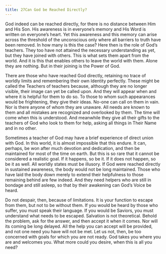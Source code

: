 ```yaml
---
title: 27Can God be Reached Directly?
---
```


God indeed can be reached directly, for there is no distance between Him
and His Son. His awareness is in everyone’s memory and His Word is
written on everyone’s heart. Yet this awareness and this memory can
arise across the threshold of the unconscious only where all barriers to
truth have been removed. In how many is this the case? Here then is the
role of God’s teachers. They too have not attained the necessary
understanding as yet, but they have joined with others. This is what sets
them apart from the world. And it is this that enables others to leave
the world with them. Alone they are nothing. But in their joining is the
Power of God.

There are those who have reached God directly, retaining no trace of
worldly limits and remembering their own Identity perfectly. These might
be called the Teachers of teachers because, although they are no longer
visible, their image can yet be called upon. And they will appear when
and where it is helpful for them to do so. To those to whom such
appearances would be frightening, they give their ideas. No-one can call
on them in vain. Nor is there anyone of whom they are unaware. All needs
are known to them and all mistakes are recognized and overlooked by
them. The time will come when this is understood. And meanwhile they
give all their gifts to the teachers of God who look to them for help,
asking all things in Their Name and in no other.

Sometimes a teacher of God may have a brief experience of direct union
with God. In this world, it is almost impossible that this endure. It
can, perhaps, be won after much devotion and dedication, and then be
maintained for most of the time on earth. But this is so rare that it
cannot be considered a realistic goal. If it happens, so be it. If it
does not happen, so be it as well. All worldly states must be illusory.
If God were reached directly in sustained awareness, the body would not
be long maintained. Those who have laid the body down merely to extend
their helpfulness to those remaining behind are few indeed. And they
need helpers who are still in bondage and still asleep, so that by their
awakening can God’s Voice be heard.

Do not despair, then, because of limitations. It is your function to
escape from them, but not to be without them. If you would be heard by
those who suffer, you must speak their language. If you would be
Saviors, you must understand what needs to be escaped. Salvation is not
theoretical. Behold the problem, ask for the answer, and then accept it
when it comes. Nor will its coming be long delayed. All the help you can
accept will be provided, and not one need you have will not be met. Let
us not, then, be too concerned with goals for which you are not ready.
God takes you where you are and welcomes you. What more could you
desire, when this is all you need?

